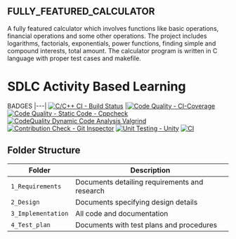 ## FULLY_FEATURED_CALCULATOR
   A fully featured calculator which involves functions like basic operations, financial operations and some other operations. The project includes  logarithms, factorials, exponentials, power functions, finding simple and compound interests, total amount. The calculator program is written in C language with proper test cases and makefile.
  
  # SDLC Activity Based Learning
BADGES
|---|
[![C/C++ CI - Build Status](https://github.com/Anirudh11706436/Project1/actions/workflows/c_cpp.yml/badge.svg)](https://github.com/Anirudh11706436/Project1/actions/workflows/c_cpp.yml)
|[![Code Quality - CI-Coverage](https://github.com/Anirudh11706436/Project1/actions/workflows/gcov.yml/badge.svg)](https://github.com/Anirudh11706436/Project1/actions/workflows/gcov.yml)
[![Code Quality - Static Code - Cppcheck](https://github.com/Anirudh11706436/Project1/actions/workflows/cppcheck.yml/badge.svg)](https://github.com/Anirudh11706436/Project1/actions/workflows/cppcheck.yml)
[![CodeQuality Dynamic Code Analysis Valgrind](https://github.com/Anirudh11706436/Project1/actions/workflows/Valgrind.yml/badge.svg)](https://github.com/Anirudh11706436/Project1/actions/workflows/Valgrind.yml)
[![Contribution Check - Git Inspector](https://github.com/Anirudh11706436/Project1/actions/workflows/gitinspector.yml/badge.svg)](https://github.com/Anirudh11706436/Project1/actions/workflows/gitinspector.yml)
[![Unit Testing - Unity](https://github.com/Anirudh11706436/Project1/actions/workflows/unity.yml/badge.svg)](https://github.com/Anirudh11706436/Project1/actions/workflows/unity.yml)
[![CI](https://github.com/Anirudh11706436/Project1/actions/workflows/main.yml/badge.svg)](https://github.com/Anirudh11706436/Project1/actions/workflows/main.yml)
## Folder Structure
Folder             | Description
-------------------| -----------------------------------------
`1_Requirements`   | Documents detailing requirements and research
`2_Design`         | Documents specifying design details
`3_Implementation` | All code and documentation
`4_Test_plan`      | Documents with test plans and procedures
